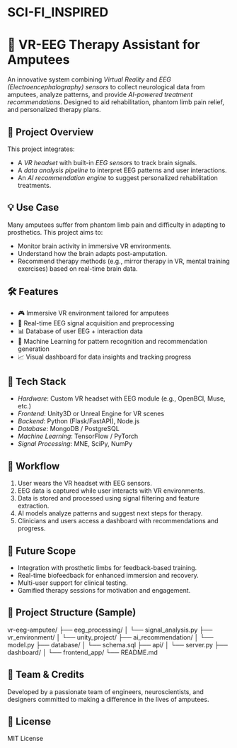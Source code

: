 # SCI-FI_INSPIRED

# 🧠 VR-EEG Therapy Assistant for Amputees

An innovative system combining *Virtual Reality* and *EEG (Electroencephalography) sensors* to collect neurological data from amputees, analyze patterns, and provide *AI-powered treatment recommendations*. Designed to aid rehabilitation, phantom limb pain relief, and personalized therapy plans.

## 🚀 Project Overview

This project integrates:
- A *VR headset* with built-in *EEG sensors* to track brain signals.
- A *data analysis pipeline* to interpret EEG patterns and user interactions.
- An *AI recommendation engine* to suggest personalized rehabilitation treatments.

## 💡 Use Case

Many amputees suffer from phantom limb pain and difficulty in adapting to prosthetics. This project aims to:
- Monitor brain activity in immersive VR environments.
- Understand how the brain adapts post-amputation.
- Recommend therapy methods (e.g., mirror therapy in VR, mental training exercises) based on real-time brain data.

## 🛠 Features

- 🎮 Immersive VR environment tailored for amputees
- 🧠 Real-time EEG signal acquisition and preprocessing
- 📊 Database of user EEG + interaction data
- 🧬 Machine Learning for pattern recognition and recommendation generation
- 📈 Visual dashboard for data insights and tracking progress

## 🧱 Tech Stack

- *Hardware*: Custom VR headset with EEG module (e.g., OpenBCI, Muse, etc.)
- *Frontend*: Unity3D or Unreal Engine for VR scenes
- *Backend*: Python (Flask/FastAPI), Node.js
- *Database*: MongoDB / PostgreSQL
- *Machine Learning*: TensorFlow / PyTorch
- *Signal Processing*: MNE, SciPy, NumPy

## 🔄 Workflow

1. User wears the VR headset with EEG sensors.
2. EEG data is captured while user interacts with VR environments.
3. Data is stored and processed using signal filtering and feature extraction.
4. AI models analyze patterns and suggest next steps for therapy.
5. Clinicians and users access a dashboard with recommendations and progress.

## 🧪 Future Scope

- Integration with prosthetic limbs for feedback-based training.
- Real-time biofeedback for enhanced immersion and recovery.
- Multi-user support for clinical testing.
- Gamified therapy sessions for motivation and engagement.

## 📂 Project Structure (Sample)


vr-eeg-amputee/
├── eeg_processing/
│   └── signal_analysis.py
├── vr_environment/
│   └── unity_project/
├── ai_recommendation/
│   └── model.py
├── database/
│   └── schema.sql
├── api/
│   └── server.py
├── dashboard/
│   └── frontend_app/
└── README.md


## 👥 Team & Credits

Developed by a passionate team of engineers, neuroscientists, and designers committed to making a difference in the lives of amputees.

## 📄 License

MIT License
